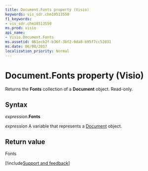 ```yaml
---
title: Document.Fonts property (Visio)
keywords: vis_sdr.chm10513550
f1_keywords:
- vis_sdr.chm10513550
ms.prod: visio
api_name:
- Visio.Document.Fonts
ms.assetid: 061ecb2f-b36f-3bf2-0da8-b95f7cc52031
ms.date: 06/08/2017
localization_priority: Normal
---
```



# Document.Fonts property (Visio)

Returns the  **Fonts** collection of a **Document** object. Read-only.


## Syntax

_expression_.**Fonts**

 _expression_ A variable that represents a [Document](./Visio.Document.md) object.


## Return value

Fonts

[!include[Support and feedback](~/includes/feedback-boilerplate.md)]